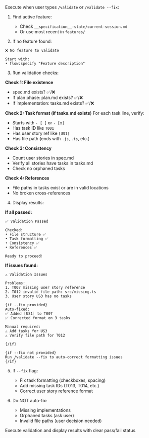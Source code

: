 Execute when user types `/validate` or `/validate --fix`:

1. Find active feature:
   - Check `__specification__-state/current-session.md`
   - Or use most recent in `features/`

2. If no feature found:
```
❌ No feature to validate

Start with:
• flow:specify "Feature description"
```

3. Run validation checks:

**Check 1: File existence**
- spec.md exists? ✅/❌
- If plan phase: plan.md exists? ✅/❌
- If implementation: tasks.md exists? ✅/❌

**Check 2: Task format (if tasks.md exists)**
For each task line, verify:
- Starts with `- [ ]` or `- [x]`
- Has task ID like `T001`
- Has user story ref like `[US1]`
- Has file path (ends with `.js`, `.ts`, etc.)

**Check 3: Consistency**
- Count user stories in spec.md
- Verify all stories have tasks in tasks.md
- Check no orphaned tasks

**Check 4: References**
- File paths in tasks exist or are in valid locations
- No broken cross-references

4. Display results:

**If all passed:**
```
✅ Validation Passed

Checked:
• File structure ✅
• Task formatting ✅
• Consistency ✅
• References ✅

Ready to proceed!
```

**If issues found:**
```
⚠️ Validation Issues

Problems:
1. T007 missing user story reference
2. T012 invalid file path: src/missing.ts
3. User story US3 has no tasks

{if --fix provided}
Auto-fixed:
✅ Added [US1] to T007
✅ Corrected format on 3 tasks

Manual required:
⚠️ Add tasks for US3
⚠️ Verify file path for T012

{/if}

{if --fix not provided}
Run /validate --fix to auto-correct formatting issues
{/if}
```

5. If `--fix` flag:
   - Fix task formatting (checkboxes, spacing)
   - Add missing task IDs (T013, T014, etc.)
   - Correct user story reference format

6. Do NOT auto-fix:
   - Missing implementations
   - Orphaned tasks (ask user)
   - Invalid file paths (user decision needed)

Execute validation and display results with clear pass/fail status.